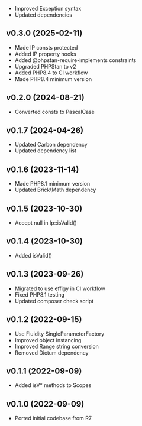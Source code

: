 * Improved Exception syntax
* Updated dependencies

## v0.3.0 (2025-02-11)
* Made IP consts protected
* Added IP property hooks
* Added @phpstan-require-implements constraints
* Upgraded PHPStan to v2
* Added PHP8.4 to CI workflow
* Made PHP8.4 minimum version

## v0.2.0 (2024-08-21)
* Converted consts to PascalCase

## v0.1.7 (2024-04-26)
* Updated Carbon dependency
* Updated dependency list

## v0.1.6 (2023-11-14)
* Made PHP8.1 minimum version
* Updated Brick\Math dependency

## v0.1.5 (2023-10-30)
* Accept null in Ip::isValid()

## v0.1.4 (2023-10-30)
* Added isValid()

## v0.1.3 (2023-09-26)
* Migrated to use effigy in CI workflow
* Fixed PHP8.1 testing
* Updated composer check script

## v0.1.2 (2022-09-15)
* Use Fluidity SingleParameterFactory
* Improved object instancing
* Improved Range string conversion
* Removed Dictum dependency

## v0.1.1 (2022-09-09)
* Added isV* methods to Scopes

## v0.1.0 (2022-09-09)
* Ported initial codebase from R7
